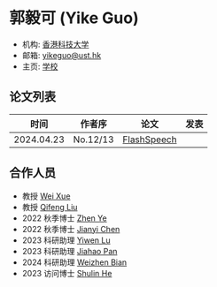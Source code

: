 # 郭毅可 (Yike Guo)

- 机构: [香港科技大学](../Institutions/HKUST_香港科技大学.md)
- 邮箱: yikeguo@ust.hk
- 主页: [学校](https://cse.hkust.edu.hk/admin/people/faculty/profile/yikeguo)

## 论文列表

| 时间 | 作者序 | 论文 | 发表 |
|:-:|:-:|---|---|
| 2024.04.23 | No.12/13 | [FlashSpeech](../Models/Diffusion/2024.04.23_FlashSpeech.md) |

## 合作人员

- 教授 [Wei Xue](../Authors/Wei_Xue_(雪巍).md)
- 教授 [Qifeng Liu](../Authors/Qifeng_Liu_(柳崎峰).md)
- 2022 秋季博士 [Zhen Ye](../Authors/Zhen_Ye.md)
- 2022 秋季博士 [Jianyi Chen](../Authors/Jianyi_Chen.md)
- 2023 科研助理 [Yiwen Lu](../Authors/Yiwen_Lu.md)
- 2023 科研助理 [Jiahao Pan](../Authors/Jiahao_Pan.md)
- 2024 科研助理 [Weizhen Bian](../Authors/Weizhen_Bian.md)
- 2023 访问博士 [Shulin He](../Authors/Shulin_He.md)